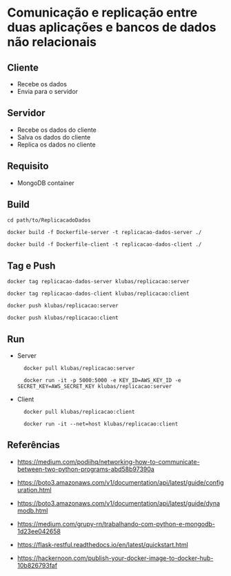 # Comunicação e replicação entre duas aplicações e bancos de dados não relacionais

## Cliente
 - Recebe os dados
 - Envia para o servidor
 
## Servidor
 - Recebe os dados do cliente
 - Salva os dados do cliente 
 - Replica os dados no cliente

## Requisito

 - MongoDB container

## Build
        
    cd path/to/ReplicacadoDados
        
    docker build -f Dockerfile-server -t replicacao-dados-server ./
 
    docker build -f Dockerfile-client -t replicacao-dados-client ./
        
## Tag e Push
    
    docker tag replicacao-dados-server klubas/replicacao:server
    
    docker tag replicacao-dados-client klubas/replicacao:client
    
    docker push klubas/replicacao:server

    docker push klubas/replicacao:client

## Run

* Server
        
        docker pull klubas/replicacao:server
    
        docker run -it -p 5000:5000 -e KEY_ID=AWS_KEY_ID -e SECRET_KEY=AWS_SECRET_KEY klubas/replicacao:server
    
* Client

        docker pull klubas/replicacao:client
        
        docker run -it --net=host klubas/replicacao:client
     
## Referências

- https://medium.com/podiihq/networking-how-to-communicate-between-two-python-programs-abd58b97390a

- https://boto3.amazonaws.com/v1/documentation/api/latest/guide/configuration.html

- https://boto3.amazonaws.com/v1/documentation/api/latest/guide/dynamodb.html

- https://medium.com/grupy-rn/trabalhando-com-python-e-mongodb-1d23ee042658

- https://flask-restful.readthedocs.io/en/latest/quickstart.html

- https://hackernoon.com/publish-your-docker-image-to-docker-hub-10b826793faf